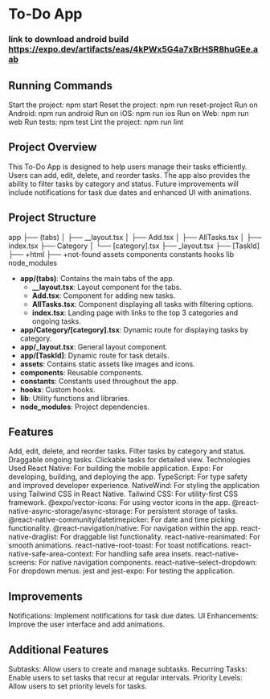 # To-Do App
### link to download android build https://expo.dev/artifacts/eas/4kPWx5G4a7xBrHSR8huGEe.aab
## Running Commands
Start the project: npm start
Reset the project: npm run reset-project
Run on Android: npm run android
Run on iOS: npm run ios
Run on Web: npm run web
Run tests: npm test
Lint the project: npm run lint

## Project Overview

This To-Do App is designed to help users manage their tasks efficiently. Users can add, edit, delete, and reorder tasks. The app also provides the ability to filter tasks by category and status. Future improvements will include notifications for task due dates and enhanced UI with animations.

## Project Structure

app
├── (tabs)
│ ├── __layout.tsx
│ ├── Add.tsx
│ ├── AllTasks.tsx
│ ├── index.tsx
├── Category
│ └── [category].tsx
├── _layout.tsx
├── [TaskId]
├── +html
├── +not-found
assets
components
constants
hooks
lib
node_modules



- **app/(tabs)**: Contains the main tabs of the app.
  - **__layout.tsx**: Layout component for the tabs.
  - **Add.tsx**: Component for adding new tasks.
  - **AllTasks.tsx**: Component displaying all tasks with filtering options.
  - **index.tsx**: Landing page with links to the top 3 categories and ongoing tasks.
- **app/Category/[category].tsx**: Dynamic route for displaying tasks by category.
- **app/_layout.tsx**: General layout component.
- **app/[TaskId]**: Dynamic route for task details.
- **assets**: Contains static assets like images and icons.
- **components**: Reusable components.
- **constants**: Constants used throughout the app.
- **hooks**: Custom hooks.
- **lib**: Utility functions and libraries.
- **node_modules**: Project dependencies.

## Features
Add, edit, delete, and reorder tasks.
Filter tasks by category and status.
Draggable ongoing tasks.
Clickable tasks for detailed view.
Technologies Used
React Native: For building the mobile application.
Expo: For developing, building, and deploying the app.
TypeScript: For type safety and improved developer experience.
NativeWind: For styling the application using Tailwind CSS in React Native.
Tailwind CSS: For utility-first CSS framework.
@expo/vector-icons: For using vector icons in the app.
@react-native-async-storage/async-storage: For persistent storage of tasks.
@react-native-community/datetimepicker: For date and time picking functionality.
@react-navigation/native: For navigation within the app.
react-native-draglist: For draggable list functionality.
react-native-reanimated: For smooth animations.
react-native-root-toast: For toast notifications.
react-native-safe-area-context: For handling safe area insets.
react-native-screens: For native navigation components.
react-native-select-dropdown: For dropdown menus.
jest and jest-expo: For testing the application.

## Improvements
Notifications: Implement notifications for task due dates.
UI Enhancements: Improve the user interface and add animations.

## Additional Features
Subtasks: Allow users to create and manage subtasks.
Recurring Tasks: Enable users to set tasks that recur at regular intervals.
Priority Levels: Allow users to set priority levels for tasks.
